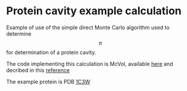 # Protein cavity example calculation
Example of use of the simple direct Monte Carlo algorithm used to determine $$\pi$$ for determination of a protein cavity.

The code implementing this calculation is McVol, available [here](https://bisb.uni-bayreuth.de/index.php?page=data/mcvol/mcvol) and decribed in this [reference](https://link.springer.com/article/10.1007/s00894-009-0541-y)

The example protein is PDB [1C3W](https://www.rcsb.org/structure/1c3w)
